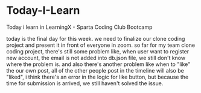# Today-I-Learn

Today i learn in LearningX - Sparta Coding Club Bootcamp

today is the final day for this week. we need to finalize our clone coding project and present it in front of everyone in zoom. so far for my team clone coding project, there's still some problem like, when user want to register new account, the email is not added into db.json file, we still don't know where the problem is. and also there's another problem like when to "like" the our own post, all of the other people post in the timeline will also be "liked", i think there's an error in the logic for like button, but because the time for submission is arrived, we still haven't solved the issue.
